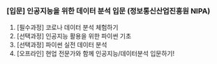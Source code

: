 ### [입문] 인공지능을 위한 데이터 분석 입문 (정보통신산업진흥원 NIPA)

1. [필수과정] 코로나 데이터 분석 체험하기
2. [선택과정] 인공지능 활용을 위한 파이썬 기초
3. [선택과정] 파이썬 실전 데이터 분석
4. [오프라인] 현업 전문가와 함께 인공지능/데이터분석 입문하기!
